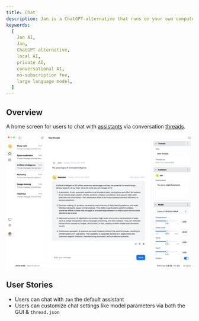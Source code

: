 ```yaml
---
title: Chat
description: Jan is a ChatGPT-alternative that runs on your own computer, with a local API server.
keywords:
  [
    Jan AI,
    Jan,
    ChatGPT alternative,
    local AI,
    private AI,
    conversational AI,
    no-subscription fee,
    large language model,
  ]
---
```


<head>
  <title>Chat</title>
  <meta charset="utf-8" />
  <meta name="description" content="Jan is a ChatGPT-alternative that runs on your own computer, with a local API server." />
  <meta name="keywords" content="Jan AI, Jan, ChatGPT alternative, local AI, private AI, conversational AI, no-subscription fee, large language model" />
  <meta name="twitter:card" content="summary" />
  <link rel="canonical" href="https://jan.ai/chat" />
  <meta property="og:title" content="Chat" />
  <meta property="og:description" content="Jan is a ChatGPT-alternative that runs on your own computer, with a local API server." />
  <meta property="og:url" content="https://jan.ai/chat" />
  <meta property="og:type" content="article" />
</head>

## Overview

A home screen for users to chat with [assistants](/docs/engineering/assistants) via conversation [threads](/docs/engineering/threads).

![alt text](../img/chat-screen.png)

## User Stories

<!-- Can also be used as a QA Checklist -->

- Users can chat with `Jan` the default assistant
- Users can customize chat settings like model parameters via both the GUI & `thread.json`
